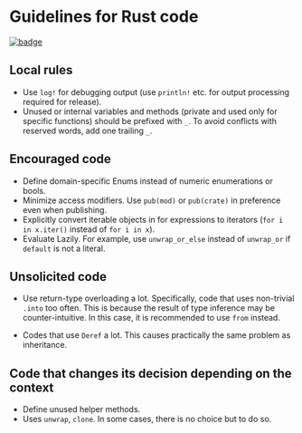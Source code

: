 # Guidelines for Rust code

[![badge](https://img.shields.io/endpoint.svg?url=https%3A%2F%2Fgezf7g7pd5.execute-api.ap-northeast-1.amazonaws.com%2Fdefault%2Fsource_up_to_date%3Fowner%3Derg-lang%26repos%3Derg%26ref%3Dmain%26path%3Ddoc/EN/dev_guide/rust_code_guideline.md%26commit_hash%3Dfc7a25a8d86c208fb07beb70ccc19e4722c759d3)](https://gezf7g7pd5.execute-api.ap-northeast-1.amazonaws.com/default/source_up_to_date?owner=erg-lang&repos=erg&ref=main&path=doc/EN/dev_guide/rust_code_guideline.md&commit_hash=fc7a25a8d86c208fb07beb70ccc19e4722c759d3)

## Local rules

* Use `log!` for debugging output (use `println!` etc. for output processing required for release).
* Unused or internal variables and methods (private and used only for specific functions) should be prefixed with `_`. To avoid conflicts with reserved words, add one trailing `_`.

## Encouraged code

* Define domain-specific Enums instead of numeric enumerations or bools.
* Minimize access modifiers. Use `pub(mod)` or `pub(crate)` in preference even when publishing.
* Explicitly convert iterable objects in for expressions to iterators (`for i in x.iter()` instead of `for i in x`).
* Evaluate Lazily. For example, use `unwrap_or_else` instead of `unwrap_or` if `default` is not a literal.

## Unsolicited code

* Use return-type overloading a lot. Specifically, code that uses non-trivial `.into` too often. This is because the result of type inference may be counter-intuitive. In this case, it is recommended to use `from` instead.

* Codes that use `Deref` a lot. This causes practically the same problem as inheritance.

## Code that changes its decision depending on the context

* Define unused helper methods.
* Uses `unwrap`, `clone`. In some cases, there is no choice but to do so.
